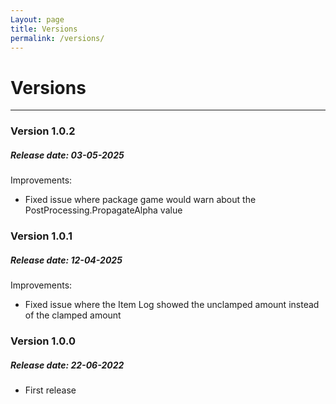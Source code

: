 ```yaml
---
Layout: page
title: Versions
permalink: /versions/
---
```


# Versions

***

### Version 1.0.2

##### Release date: 03-05-2025

Improvements:

* Fixed issue where package game would warn about the PostProcessing.PropagateAlpha value

### Version 1.0.1

##### Release date: 12-04-2025

Improvements:

* Fixed issue where the Item Log showed the unclamped amount instead of the clamped amount

### Version 1.0.0

##### Release date: 22-06-2022

* First release

